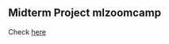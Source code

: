 ## Midterm Project mlzoomcamp

Check [here](https://github.com/dimzachar/mlzoomcamp_projects/tree/master/00-midterm_project)            